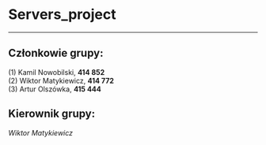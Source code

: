Servers_project
===========
-----
Członkowie grupy:
--
(1) Kamil Nowobilski, **414 852**  
(2) Wiktor Matykiewicz, **414 772**  
(3) Artur Olszówka, **415 444**

Kierownik grupy:
--
_Wiktor Matykiewicz_
